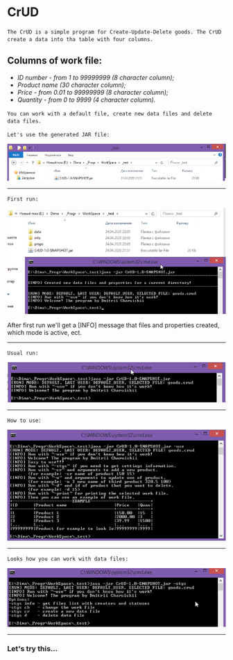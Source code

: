 # CrUD
`The CrUD is a simple program for Create-Update-Delete goods.
The CrUD create a data into tha table with four columns.`

Columns of work file:
---------------------
+ _ID number - from 1 to 99999999 (8 character column);_
+ _Product name (30 character column);_
+ _Price - from 0.01 to 99999999  (8 character column);_
+ _Quantity - from 0 to 9999      (4 character column)._

``You can work with a default file, create new data files and delete data files.``

`Let's use the generated JAR file:`

![put](for_readme/1.png "put to the directory you need")

---

`First run:`

![first run](for_readme/first_run.png "first run with cmd")

After first run we'll get a [INFO] message that files and properties created, which mode is active, ect.

---

`Usual run:`

![usual run](for_readme/second_run.png "another runs")

---

`How to use:`

![use](for_readme/use.png "when you run with '-use'")

---

`Looks how you can work with data files:`

![stgs](for_readme/stgs.png "when you run with '-stgs'" )

---

### Let's try this...